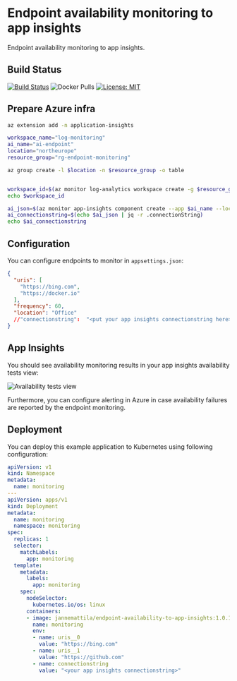 # Endpoint availability monitoring to app insights

Endpoint availability monitoring to app insights.

## Build Status

[![Build Status](https://dev.azure.com/jannemattila/jannemattila/_apis/build/status/JanneMattila.endpoint-availability-monitoring-to-app-insights?branchName=main)](https://dev.azure.com/jannemattila/jannemattila/_build/latest?definitionId=65&branchName=main)
![Docker Pulls](https://img.shields.io/docker/pulls/jannemattila/endpoint-availability-to-app-insights?style=plastic)
[![License: MIT](https://img.shields.io/badge/License-MIT-yellow.svg)](https://opensource.org/licenses/MIT)

## Prepare Azure infra

```bash
az extension add -n application-insights

workspace_name="log-monitoring"
ai_name="ai-endpoint"
location="northeurope"
resource_group="rg-endpoint-monitoring"

az group create -l $location -n $resource_group -o table


workspace_id=$(az monitor log-analytics workspace create -g $resource_group -n $workspace_name --query id -o tsv)
echo $workspace_id

ai_json=$(az monitor app-insights component create --app $ai_name --location $location --kind web -g $resource_group --workspace $workspace_id -o json)
ai_connectionstring=$(echo $ai_json | jq -r .connectionString)
echo $ai_connectionstring
```


## Configuration

You can configure endpoints to monitor in `appsettings.json`:

```json
{
  "uris": [
    "https://bing.com",
    "https://docker.io"
  ],
  "frequency": 60,
  "location": "Office"
  //"connectionstring":  "<put your app insights connectionstring here>"
}
```

## App Insights

You should see availability monitoring results in your app insights availability tests view:

![Availability tests view](https://user-images.githubusercontent.com/2357647/169524744-018d7673-04b7-4ddb-88e9-4d5440ae344c.png)

Furthermore, you can configure alerting in Azure in case availability failures are reported
by the endpoint monitoring.

## Deployment

You can deploy this example application to Kubernetes using following configuration:

```yaml
apiVersion: v1
kind: Namespace
metadata:
  name: monitoring
---
apiVersion: apps/v1
kind: Deployment
metadata:
  name: monitoring
  namespace: monitoring
spec:
  replicas: 1
  selector:
    matchLabels:
      app: monitoring
  template:
    metadata:
      labels:
        app: monitoring
    spec:
      nodeSelector:
        kubernetes.io/os: linux
      containers:
      - image: jannemattila/endpoint-availability-to-app-insights:1.0.1
        name: monitoring
        env:
        - name: uris__0
          value: "https://bing.com"
        - name: uris__1
          value: "https://github.com"
        - name: connectionstring
          value: "<your app insights connectionstring>"
```
